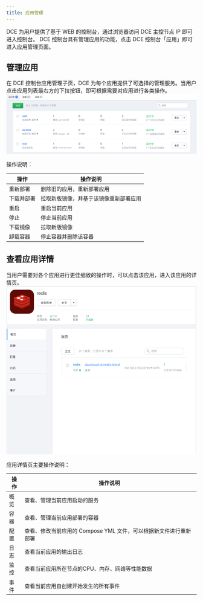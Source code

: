 ```yaml
---
title: 应用管理
---
```

DCE 为用户提供了基于 WEB 的控制台，通过浏览器访问 DCE 主控节点 IP 即可进入控制台。
DCE 控制台具有管理应用的功能，点击 DCE 控制台「应用」即可进入应用管理页面。

## 管理应用

在 DCE 控制台应用管理子页，DCE 为每个应用提供了可选择的管理服务。当用户点击应用列表最右方的下拉按钮，即可根据需要对应用进行各类操作。
![](application_manage.jpg)

操作说明：

| 操作 | 操作说明 |
| ---- | ---- |
| 重新部署 | 删除旧的应用，重新部署应用 |
| 下载并部署 | 拉取新版镜像，并基于该镜像重新部署应用 |
| 重启 | 重启当前应用 |
| 停止 | 停止当前应用 |
| 下载镜像 | 拉取新版镜像 |
| 卸载容器 | 停止容器并删除该容器 |



## 查看应用详情

当用户需要对各个应用进行更佳细致的操作时，可以点击该应用，进入该应用的详情页。
![](application_info.jpg)

应用详情页主要操作说明：

| 操作 | 操作说明 |
| ----- | ----- |
| 概览 | 查看、管理当前应用启动的服务 |
| 容器 | 查看、管理当前应用部署的容器 |
| 配置 | 查看、修改当前应用的 Compose YML 文件，可以根据新文件进行重新部署 |
| 日志 | 查看当前应用的输出日志 |
| 监控 | 查看当前应用所在节点的CPU、内存、网络等性能数据 |
| 事件 | 查看当前应用自创建开始发生的所有事件 |
